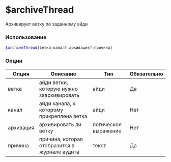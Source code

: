 # $archiveThread
Архивирует ветку по заданному айди
### Использование
```php
$archiveThread[ветка;канал?;архивация?;причина]
```

### Опции

| Опция | Описание | Тип | Обязательно |
|--------|-------------|------|----------|
| ветка | айди ветки, которую нужно заархивировать | айди | Да | 
| канал | айди канала, к которому прикреплена ветка | айди | Нет | 
| архивация | архивировать ли ветку | логическое выражение | Нет |
| причина | причина, которая отобразится в журнале аудита | текст | Да |